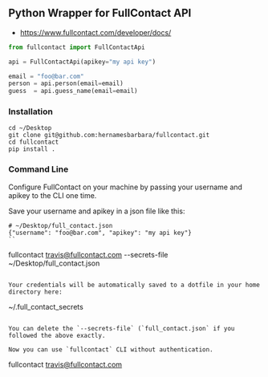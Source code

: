 ## Python Wrapper for FullContact API

* https://www.fullcontact.com/developer/docs/

```python
from fullcontact import FullContactApi

api = FullContactApi(apikey="my api key")

email = "foo@bar.com"
person = api.person(email=email)
guess  = api.guess_name(email=email)
```

### Installation

```
cd ~/Desktop
git clone git@github.com:hernamesbarbara/fullcontact.git
cd fullcontact
pip install .
```

### Command Line

Configure FullContact on your machine by passing your username and apikey to the CLI one time. 

Save your username and apikey in a json file like this:

```
# ~/Desktop/full_contact.json
{"username": "foo@bar.com", "apikey": "my api key"}
``

```
fullcontact travis@fullcontact.com --secrets-file ~/Desktop/full_contact.json
```

Your credentials will be automatically saved to a dotfile in your home directory here:

```
~/.full_contact_secrets
```

You can delete the `--secrets-file` (`full_contact.json` if you followed the above exactly.

Now you can use `fullcontact` CLI without authentication.

```
fullcontact travis@fullcontact.com
```



